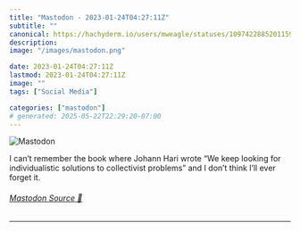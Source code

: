 ```yaml
---
title: "Mastodon - 2023-01-24T04:27:11Z"
subtitle: ""
canonical: https://hachyderm.io/users/mweagle/statuses/109742288520115959
description:
image: "/images/mastodon.png"

date: 2023-01-24T04:27:11Z
lastmod: 2023-01-24T04:27:11Z
image: ""
tags: ["Social Media"]

categories: ["mastodon"]
# generated: 2025-05-22T22:29:20-07:00
---
```

![Mastodon](/images/mastodon.png)

<p>I can’t remember the book where Johann Hari wrote “We keep looking for individualistic solutions to collectivist problems” and I don’t think I’ll ever forget it.</p>


###### [Mastodon Source 🐘](https://hachyderm.io/@mweagle/109742288520115959)

___
